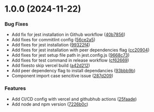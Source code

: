 # 1.0.0 (2024-11-22)


### Bug Fixes

* Add fix for jest installation in Github workflow ([40b7856](https://github.com/anilkumarswain140/RecipeAppNextJs/commit/40b78568a08241a4ca62357136d5c47815133d67))
* Add fixes for commitlint config ([56ce2a5](https://github.com/anilkumarswain140/RecipeAppNextJs/commit/56ce2a51b8c088e0df7c51c4200fa18a219c7b53))
* Add fixes for jest installation ([99322f4](https://github.com/anilkumarswain140/RecipeAppNextJs/commit/99322f44f4ff61ede627c946e9ece19205aef493))
* Add fixes for jest installation with peer dependencies flag ([cc20904](https://github.com/anilkumarswain140/RecipeAppNextJs/commit/cc20904b04a64d56d1df4512530ebc3d8f09f6cd))
* Add fixes for jest setup file path in jest.config.js ([9668c73](https://github.com/anilkumarswain140/RecipeAppNextJs/commit/9668c73090715097b7eda47fa2cdd4ffbb8da64d))
* Add fixes for test command in release workflow ([cf62669](https://github.com/anilkumarswain140/RecipeAppNextJs/commit/cf6266919cb69e17c448a44edce81c04ee8b03e9))
* Add fixesto skip vercel build ([a42d212](https://github.com/anilkumarswain140/RecipeAppNextJs/commit/a42d212f8b71ec297bc3312affae9a08a9ab9092))
* Add peer dependency flag to install dependancies ([93bbb9b](https://github.com/anilkumarswain140/RecipeAppNextJs/commit/93bbb9b626a731379760f11b78b25bd0c6faaf19))
* Component import case sencitive  issue ([287d209](https://github.com/anilkumarswain140/RecipeAppNextJs/commit/287d20944b1f8af35885e99c8ee27ab263a152c1))


### Features

*  Add CI/CD config with vercel and githubhub actions ([25faade](https://github.com/anilkumarswain140/RecipeAppNextJs/commit/25faade86441a04a64eb204aa4f2dd77e1342d7d))
*  Add node and npm version ([7226b0c](https://github.com/anilkumarswain140/RecipeAppNextJs/commit/7226b0c921af67ba4204c2d6ba2f69444a901f46))
